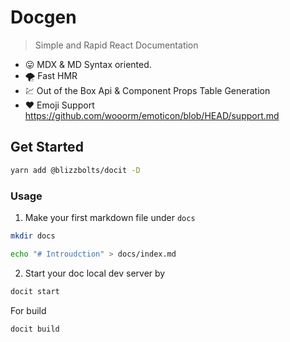 # Docgen

> Simple and Rapid React Documentation

- :stuck_out_tongue: MDX & MD Syntax oriented.
- :tornado: Fast HMR
- :chart: Out of the Box Api & Component Props Table Generation
- :heart: Emoji Support https://github.com/wooorm/emoticon/blob/HEAD/support.md

## Get Started

```sh
yarn add @blizzbolts/docit -D
```

### Usage

1. Make your first markdown file under `docs`

```sh
mkdir docs

echo "# Introudction" > docs/index.md
```

2. Start your doc local dev server by

```sh
docit start
```

For build

```sh
docit build
```
